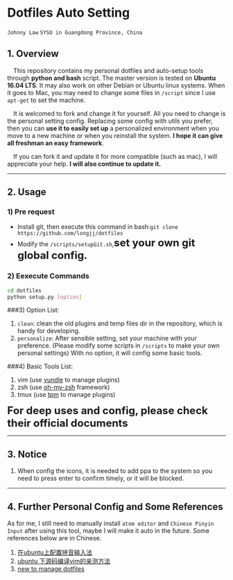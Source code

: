 # Dotfiles Auto Setting
`Johnny Law`  `SYSU in Guangdong Province, China`

## 1. Overview

&ensp;&ensp;This repository contains my personal dotfiles and auto-setup tools through **python and bash** script. The master version is tested on **Ubuntu 16.04 LTS**. It may also work on other Debian or Ubuntu linux systems. When it goes to Mac, you may need to change some files in `/script` since I use `apt-get` to set the machine.

&ensp;&ensp;It is welcomed to fork and change it for yourself. All you need to change is the personal setting config. Replacing some config with utils you prefer, then you can **use it to easily set up** a personalized environment when you move to a new machine or when you reinstall the system. **I hope it can give all freshman an easy framework**.

&ensp;&ensp;If you can fork it and update it for more compatible (such as mac), I will appreciate your help. **I will also continue to update it.**

---

## 2. Usage

### 1) Pre request
- Install git, then execute this command in bash:`git clone https://github.com/longjj/dotfiles`
- Modify the `/scripts/setupGit.sh`,**<font size=5>set your own git global config.</font>**

### 2) Eexecute Commands
```bash
cd dotfiles
python setup.py [option]
```
###3) Option List:
1. `clean`: clean the old plugins and temp files dir in the repository, which is handy for developing.
2. `personalize`: After sensible setting, set your machine with your preference. (Please modify some scripts in `/scripts` to make your own personal settings)
With no option, it will config some basic tools.

###4) Basic Tools List:
1. vim (use [vundle](https://github.com/VundleVim/Vundle.vim) to manage plugins)
2. zsh (use [oh-my-zsh](https://github.com/robbyrussell/oh-my-zsh) framework)
3. tmux (use [tpm](https://github.com/tmux-plugins/tpm) to manage plugins)

**<font size=5>For deep uses and config, please check their official documents</font>**

---

## 3. Notice

1. When config the icons, it is needed to add ppa to the system so you need to press enter to confirm timely, or it will be blocked.

---

## 4. Further Personal Config and Some References

As for me, I still need to manually install `atom editor` and `Chinese Pinyin Input` after using this tool, maybe I will make it auto in the future. Some references below are in Chinese.

1. [在ubuntu上配置拼音输入法](http://blog.csdn.net/luojj26/article/details/51859117)
2. [ubuntu 下源码编译vim的亲测方法](http://blog.csdn.net/luojj26/article/details/51338268)
3. [new to manage dotfiles](https://sanctum.geek.nz/arabesque/managing-dot-files-with-git/)
